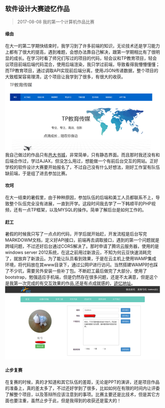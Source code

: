 软件设计大赛迹忆作品
--------
> 2017-08-08  我的第一个计算机作品比赛

#### 缘由

在大一的第二学期快结束时，我学习到了许多前端的知识，无论技术还是学习能力上都有了很大的提高，遇到难题，会想办法靠自己解决，跟第一学期相比有了很明显的成长。在学习时看了师兄们写过的项目的代码，轻会议和TP教育项目，轻会议项目前端后端代码混合，使用后端渲染，我只学过前端，导致看得我懵懵懂懂；而TP教育项目，通过调取API实现前后端分离，使用JSON传递数据，整个项目的大致框架容易理清，这个项目让我学到了很多，有很大的收获。
![TP教育](img/tp.png)
我自己做过的作品只有[邑大书城](https://github.com/Guildhon/bookStore)，非常简单，只有静态界面。而且那时我还没有和后端合作过，学过AJAX，但没怎么用过，想能做一个有前后台交互的网站。正好学校的软件设计大赛要开始报名了，不过自己没有什么好想法，刚好工作室有队伍缺前端，于是组了进去参加比赛。

#### 坎坷

在大一结束的暑假里，由于种种原因，参加队伍的后端和美工人员都联系不上，导致整个队伍完全没有进展，一直到开学。这段时间我去学了一下韩顺平的PHP视频，还有一点TP框架，以及MYSQL的操作。简单了解后台是如何工作的。

#### 赶工

暑假的时候我只写了一点点的代码，开学后就开始赶，开发流程是后台写完MARKDOWM文档，定义好API接口，前端再去调取接口，遇到的第一个问题就是跨域问题，不过还好后台通过CORS解决了。那时申请了腾讯云服务器，使用的是windows server 2012系统，在这之前用过新浪云，不知为何云豆快速消耗完了，就放弃了新浪云。为了能让队员看到效果，于是在云主机上使用WAMP集成环境，将代码放在其www目录下，通过公网IP进行访问。当然搭建WAMP时也踩了不少坑，需要另外安装一些补丁包。不断赶工最后做完了大部分，使用了bootstrap，勉强适应手机端，但是仍然存在很多问题，还是不太满意，但是这个是我第一次完成的有交互效果的作品,还是有点成就感的，[迹忆地址](https://github.com/Guildhon/JIYI)。
![迹忆](img/jiyi.PNG)

#### 止步复赛

在复赛的时候，真的才知道和其它队伍的差距，无论是PPT的演讲，还是项目作品的准备上，真的差太多了，不过还好学到了很多，比如如何在有限的时间内让评委了解整个项目，以及答辩所应该注意到的事项。比赛主要还是比技术，但是其它方面也要注重，虽然止步于此，但是我得到的收获还是蛮大的！

